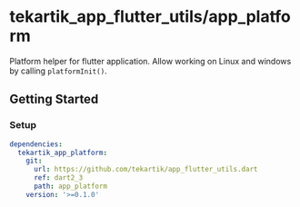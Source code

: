 # tekartik_app_flutter_utils/app_platform

Platform helper for flutter application. Allow working on Linux and windows by
calling `platformInit()`.

## Getting Started

### Setup

```yaml
dependencies:
  tekartik_app_platform:
    git:
      url: https://github.com/tekartik/app_flutter_utils.dart
      ref: dart2_3
      path: app_platform
    version: '>=0.1.0'
```
